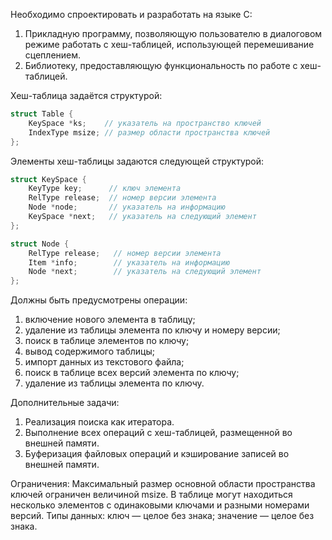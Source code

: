 Необходимо спроектировать и разработать на языке C:

1. Прикладную программу, позволяющую пользователю в диалоговом режиме работать с хеш-таблицей, использующей перемешивание сцеплением.
2. Библиотеку, предоставляющую функциональность по работе с хеш-таблицей.  

Хеш-таблица задаётся структурой:

```c
struct Table {
    KeySpace *ks;    // указатель на пространство ключей  
    IndexType msize; // размер области пространства ключей
};
```

Элементы хеш-таблицы задаются следующей структурой:

```c
struct KeySpace {
    KeyType key;      // ключ элемента 
    RelType release;  // номер версии элемента  
    Node *node;       // указатель на информацию
    KeySpace *next;   // указатель на следующий элемент
};

struct Node {
    RelType release;   // номер версии элемента
    Item *info;        // указатель на информацию
    Node *next;        // указатель на следующий элемент
};
```

Должны быть предусмотрены операции:

1. включение нового элемента в таблицу; 
2. удаление из таблицы элемента по ключу и номеру версии;
3. поиск в таблице элементов по ключу;
4. вывод содержимого таблицы;
5. импорт данных из текстового файла;
6. поиск в таблице всех версий элемента по ключу;
7. удаление из таблицы элемента по ключу.

Дополнительные задачи:  
1. Реализация поиска как итератора.
2. Выполнение всех операций с хеш-таблицей, размещенной во внешней памяти. 
3. Буферизация файловых операций и кэширование записей во внешней памяти.

Ограничения:
Максимальный размер основной области пространства ключей ограничен величиной msize.
В таблице могут находиться несколько элементов с одинаковыми ключами и разными номерами версий.
Типы данных: ключ — целое без знака; значение — целое без знака.
